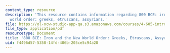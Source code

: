 ```yaml
---
content_type: resource
description: 'This resource contains information regarding 800 BCE: iron and the new
  world order: greeks, etruscans, assyrians.'
file: https://ol-ocw-studio-app-qa.s3.amazonaws.com/courses/4-605-introduction-to-the-history-and-theory-of-architecture-spring-2012/f4496d57535814fd406b205ce5c94a28_MIT4_605S12_lec08.pdf
file_type: application/pdf
resourcetype: Document
title: '800 BCE: Iron and the New World Order: Greeks, Etruscans, Assyrians'
uid: f4496d57-5358-14fd-406b-205ce5c94a28
---
```

